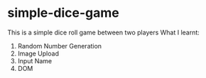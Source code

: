 # simple-dice-game

This is a simple dice roll game between two players
What I learnt:
1) Random Number Generation
2) Image Upload
3) Input Name
4) DOM

